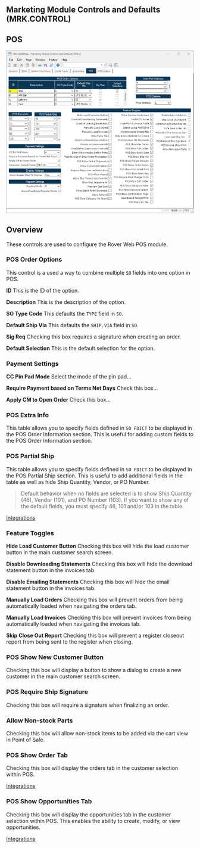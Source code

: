 ## Marketing Module Controls and Defaults (MRK.CONTROL)

<PageHeader />

## POS

![Point of Sale Tab](./MRK-CONTROL-6.png)

## Overview

These controls are used to configure the Rover Web POS module.

### POS Order Options

This control is a used a way to combine multiple `SO` fields into one option in POS.

**ID** This is the ID of the option.

**Description** This is the description of the option.

**SO Type Code** This defaults the `TYPE` field in `SO`.

**Default Ship Via** This defaults the `SHIP.VIA` field in `SO`.

**Sig Req** Checking this box requires a signature when creating an order.

**Default Selection** This is the default selection for the option.

### Payment Settings

**CC Pin Pad Mode** Select the mode of the pin pad...

**Require Payment based on Terms Net Days** Check this box...

**Apply CM to Open Order** Check this box...

### POS Extra Info

This table allows you to specify fields defined in `SO FDICT` to be displayed in the POS Order Information section. This is useful for adding custom fields to the POS Order Information section.

### POS Partial Ship

This table allows you to specify fields defined in `SO FDICT` to be displayed in the POS Partial Ship section. This is useful to add additional fields in the table as well as hide Ship Quantity, Vendor, or PO Number.  

> Default behavior when no fields are selected is to show Ship Quantity (46), Vendor (101), and PO Number (103). If you want to show any of the default fields, you must specify 46, 101 and/or 103 in the table.

[Integrations](../../../../../../../../business-suite/integrations/pos/README.md#pos-partial-ship-fields)

### Feature Toggles

**Hide Load Customer Button** Checking this box will hide the load customer button in the main customer search screen.

**Disable Downloading Statements** Checking this box will hide the download statement button in the invoices tab.

**Disable Emailing Statements** Checking this box will hide the email statement button in the invoices tab.

**Manually Load Orders** Checking this box will prevent orders from being automatically loaded when navigating the orders tab.

**Manually Load Invoices** Checking this box will prevent invoices from being automatically loaded when navigating the invoices tab.

**Skip Close Out Report** Checking this box will prevent a register closeout report from being sent to the register when closing.

### POS Show New Customer Button

Checking this box will display a button to show a dialog to create a new customer in the main customer search screen.

### POS Require Ship Signature

Checking this box will require a signature when finalizing an order.

### Allow Non-stock Parts

Checking this box will allow non-stock items to be added via the cart view in Point of Sale.

### POS Show Order Tab

Checking this box will display the orders tab in the customer selection within POS.

[Integrations](../../../../../../../../business-suite/integrations/pos/README.md#pos-show-orders-tab)

### POS Show Opportunities Tab

Checking this box will display the opportunities tab in the customer selection within POS. This enables the ability to create, modify, or view opportunities.

[Integrations](../../../../../../../../business-suite/integrations/pos/README.md#pos-show-opportunities-tab)

<badge text= "Version 1.7.19.0" vertical="middle" />

<PageFooter />
